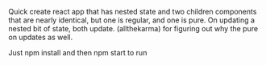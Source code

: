 Quick create react app that has nested state and two children components that are nearly identical, but one is regular, and one is pure.  On updating a nested bit of state, both update.  (allthekarma) for figuring out why the pure on updates as well.

Just npm install and then npm start to run

